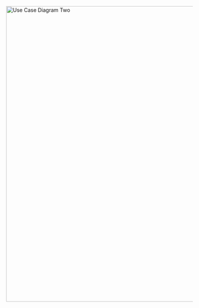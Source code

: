<img width="797" alt="Use Case Diagram Two" src="https://user-images.githubusercontent.com/51136703/136600272-5f36ee58-8b63-4e2e-88d5-5f1f74521de2.png">
